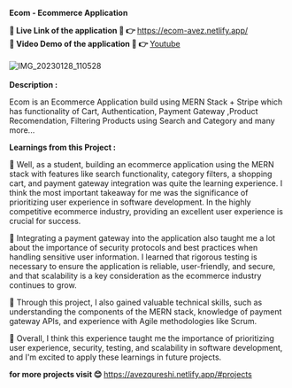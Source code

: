 <b style="font-weight:bolder,font-size:2rem" >Ecom - Ecommerce Application</b>

<b style="font-weight:bold" > 🔴 Live Link of the application 🔴 👉 </b>https://ecom-avez.netlify.app/
</br>
<b style="font-weight:bold" > 🔴 Video Demo of the application 🔴 👉 </b>[Youtube](https://youtu.be/ZQryycIkmM8)
</br>
</br>
![IMG_20230128_110528](https://user-images.githubusercontent.com/95353195/220631402-b17ce64c-cea9-405a-86af-c970c73d9ab4.png)
</br>
</br>
<b style="font-weight:bolder,font-size:2rem" > Description   :</b>

Ecom is an Ecommerce Application build using MERN Stack + Stripe which has functionality of Cart, Authentication, Payment Gateway ,Product Recomendation, Filtering Products using Search and Category and many more...

<b style="font-weight:bolder,font-size:2rem" > Learnings from this Project : </b>

🎯 Well, as a student, building an ecommerce application using the MERN stack with features like search functionality, category filters, a shopping cart, and payment gateway integration was quite the learning experience. I think the most important takeaway for me was the significance of prioritizing user experience in software development. In the highly competitive ecommerce industry, providing an excellent user experience is crucial for success.

🎯 Integrating a payment gateway into the application also taught me a lot about the importance of security protocols and best practices when handling sensitive user information. I learned that rigorous testing is necessary to ensure the application is reliable, user-friendly, and secure, and that scalability is a key consideration as the ecommerce industry continues to grow.

🎯 Through this project, I also gained valuable technical skills, such as understanding the components of the MERN stack, knowledge of payment gateway APIs, and experience with Agile methodologies like Scrum.

🎯 Overall, I think this experience taught me the importance of prioritizing user experience, security, testing, and scalability in software development, and I'm excited to apply these learnings in future projects.

<b style="font-weight:bold" >for more projects visit 😊 </b> https://avezqureshi.netlify.app/#projects
